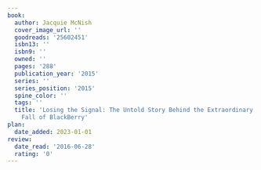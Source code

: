 ```yaml
---
book:
  author: Jacquie McNish
  cover_image_url: ''
  goodreads: '25602451'
  isbn13: ''
  isbn9: ''
  owned: ''
  pages: '288'
  publication_year: '2015'
  series: ''
  series_position: '2015'
  spine_color: ''
  tags: ''
  title: 'Losing the Signal: The Untold Story Behind the Extraordinary Rise and Spectacular
    Fall of BlackBerry'
plan:
  date_added: 2023-01-01
review:
  date_read: '2016-06-28'
  rating: '0'
---
```

